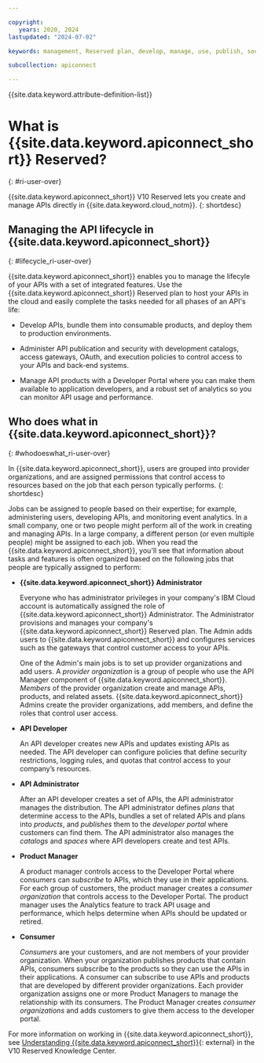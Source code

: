 ```yaml
---

copyright:
   years: 2020, 2024
lastupdated: "2024-07-02"

keywords: management, Reserved plan, develop, manage, use, publish, socialize, customer, consumer, lifecycle, API Connect

subcollection: apiconnect

---
```


{{site.data.keyword.attribute-definition-list}}

# What is {{site.data.keyword.apiconnect_short}} Reserved?

{: #ri-user-over}

{{site.data.keyword.apiconnect_short}} V10 Reserved lets you create and manage APIs directly in {{site.data.keyword.cloud_notm}}.
{: shortdesc}

## Managing the API lifecycle in {{site.data.keyword.apiconnect_short}}

{: #lifecycle_ri-user-over}

{{site.data.keyword.apiconnect_short}} enables you to manage the lifecyle of your APIs with a set of integrated features. Use the {{site.data.keyword.apiconnect_short}} Reserved plan to host your APIs in the cloud and easily complete the tasks needed for all phases of an API's life:

- Develop APIs, bundle them into consumable products, and deploy them to production environments.

- Administer API publication and security with development catalogs, access gateways, OAuth, and execution policies to control access to your APIs and back-end systems.

- Manage API products with a Developer Portal where you can make them available to application developers, and a robust set of analytics so you can monitor API usage and performance.

## Who does what in {{site.data.keyword.apiconnect_short}}?

{: #whodoeswhat_ri-user-over}

In {{site.data.keyword.apiconnect_short}}, users are grouped into provider organizations, and are assigned permissions that control access to resources based on the job that each person typically performs.
{: shortdesc}

Jobs can be assigned to people based on their expertise; for example, administering users, developing APIs, and monitoring event analytics. In a small company, one or two people might perform all of the work in creating and managing APIs. In a large company, a different person (or even multiple people) might be assigned to each job. When you read the {{site.data.keyword.apiconnect_short}}, you'll see that information about tasks and features is often organized based on the following jobs that people are typically assigned to perform:

- **{{site.data.keyword.apiconnect_short}} Administrator**

   Everyone who has administrator privileges in your company's IBM Cloud account is automatically assigned the role of {{site.data.keyword.apiconnect_short}} Administrator. The Administrator provisions and manages your company's {{site.data.keyword.apiconnect_short}} Reserved plan. The Admin adds users to {{site.data.keyword.apiconnect_short}} and configures services such as the gateways that control customer access to your APIs.

   One of the Admin's main jobs is to set up provider organizations and add users. A _provider organization_ is a group of people who use the API Manager component of {{site.data.keyword.apiconnect_short}}. _Members_ of the provider organization create and manage APIs, products, and related assets. {{site.data.keyword.apiconnect_short}} Admins create the provider organizations, add members, and define the roles that control user access.

- **API Developer**

   An API developer creates new APIs and updates existing APIs as needed. The API developer can configure policies that define security restrictions, logging rules, and quotas that control access to your company’s resources.

- **API Administrator**

   After an API developer creates a set of APIs, the API administrator manages the distribution. The API administrator defines _plans_ that determine access to the APIs, bundles a set of related APIs and plans into _products_, and _publishes_ them to the _developer portal_ where customers can find them. The API administrator also manages the _catalogs_ and _spaces_ where API developers create and test APIs.

- **Product Manager**

   A product manager controls access to the Developer Portal where consumers can _subscribe_ to APIs, which they use in their applications. For each group of customers, the product manager creates a _consumer organization_ that controls access to the Developer Portal. The product manager uses the Analytics feature to track API usage and performance, which helps determine when APIs should be updated or retired.

- **Consumer**

   _Consumers_ are your customers, and are not members of your provider organization. When your organization publishes products that contain APIs, consumers subscribe to the products so they can use the APIs in their applications. A consumer can subscribe to use APIs and products that are developed by different provider organizations. Each provider organization assigns one or more Product Managers to manage the relationship with its consumers. The Product Manager creates _consumer organizations_ and adds customers to give them access to the developer portal.

For more information on working in {{site.data.keyword.apiconnect_short}}, see [Understanding {{site.data.keyword.apiconnect_short}}](https://www.ibm.com/docs/SSMNED_v10cloud/com.ibm.apic.overview.doc/capic_whatis.html){: external} in the V10 Reserved Knowledge Center.
